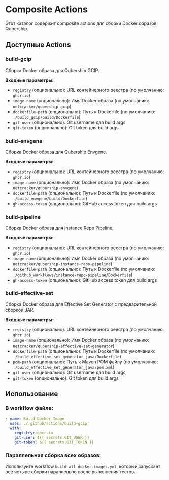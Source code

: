 # Composite Actions

Этот каталог содержит composite actions для сборки Docker образов Qubership.

## Доступные Actions

### build-gcip
Сборка Docker образа для Qubership GCIP.

**Входные параметры:**
- `registry` (опционально): URL контейнерного реестра (по умолчанию: `ghcr.io`)
- `image-name` (опционально): Имя Docker образа (по умолчанию: `netcracker/qubership-gcip`)
- `dockerfile-path` (опционально): Путь к Dockerfile (по умолчанию: `./build_gcip/build/Dockerfile`)
- `git-user` (опционально): Git username для build args
- `git-token` (опционально): Git token для build args

### build-envgene
Сборка Docker образа для Qubership Envgene.

**Входные параметры:**
- `registry` (опционально): URL контейнерного реестра (по умолчанию: `ghcr.io`)
- `image-name` (опционально): Имя Docker образа (по умолчанию: `netcracker/qubership-envgene`)
- `dockerfile-path` (опционально): Путь к Dockerfile (по умолчанию: `./build_envgene/build/Dockerfile`)
- `gh-access-token` (опционально): GitHub access token для build args

### build-pipeline
Сборка Docker образа для Instance Repo Pipeline.

**Входные параметры:**
- `registry` (опционально): URL контейнерного реестра (по умолчанию: `ghcr.io`)
- `image-name` (опционально): Имя Docker образа (по умолчанию: `netcracker/qubership-instance-repo-pipeline`)
- `dockerfile-path` (опционально): Путь к Dockerfile (по умолчанию: `./github_workflows/instance-repo-pipeline/Dockerfile`)
- `gh-access-token` (опционально): GitHub access token для build args

### build-effective-set
Сборка Docker образа для Effective Set Generator с предварительной сборкой JAR.

**Входные параметры:**
- `registry` (опционально): URL контейнерного реестра (по умолчанию: `ghcr.io`)
- `image-name` (опционально): Имя Docker образа (по умолчанию: `netcracker/qubership-effective-set-generator`)
- `dockerfile-path` (опционально): Путь к Dockerfile (по умолчанию: `./build_effective_set_generator_java/Dockerfile`)
- `pom-path` (опционально): Путь к Maven POM файлу (по умолчанию: `./build_effective_set_generator_java/pom.xml`)
- `git-user` (опционально): Git username для build args
- `git-token` (опционально): Git token для build args

## Использование

### В workflow файле:
```yaml
- name: Build Docker Image
  uses: ./.github/actions/build-gcip
  with:
    registry: ghcr.io
    git-user: ${{ secrets.GIT_USER }}
    git-token: ${{ secrets.GIT_TOKEN }}
```

### Параллельная сборка всех образов:
Используйте workflow `build-all-docker-images.yml`, который запускает все четыре сборки параллельно после выполнения тестов. 